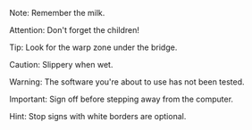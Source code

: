 Note: Remember the milk.

Attention: Don't forget the children!

Tip: Look for the warp zone under the bridge.

Caution: Slippery when wet.

Warning: The software you're about to use has not been tested.

Important: Sign off before stepping away from the computer.

Hint: Stop signs with white borders are optional.
